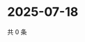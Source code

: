 # 2025-07-18

共 0 条

<!-- BEGIN ZHIHUQUESTIONS -->
<!-- 最后更新时间 Fri Jul 18 2025 07:12:33 GMT+0800 (China Standard Time) -->

<!-- END ZHIHUQUESTIONS -->
